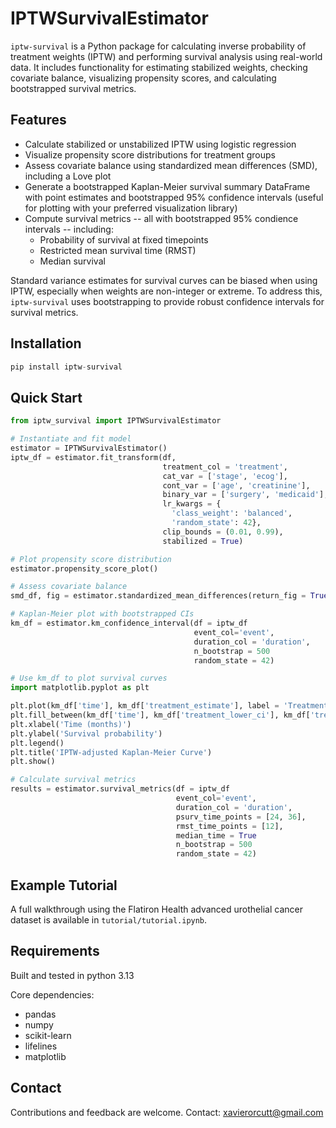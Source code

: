 # IPTWSurvivalEstimator

`iptw-survival` is a Python package for calculating inverse probability of treatment weights (IPTW) and performing survival analysis using real-world data. It includes functionality for estimating stabilized weights, checking covariate balance, visualizing propensity scores, and calculating bootstrapped survival metrics.

## Features

- Calculate stabilized or unstabilized IPTW using logistic regression
- Visualize propensity score distributions for treatment groups
- Assess covariate balance using standardized mean differences (SMD), including a Love plot
- Generate a bootstrapped Kaplan-Meier survival summary DataFrame with point estimates and bootstrapped 95% confidence intervals (useful for plotting with your preferred visualization library)
- Compute survival metrics -- all with bootstrapped 95% condience intervals -- including:
    - Probability of survival at fixed timepoints
    - Restricted mean survival time (RMST)
    - Median survival

Standard variance estimates for survival curves can be biased when using IPTW, especially when weights are non-integer or extreme. To address this, `iptw-survival` uses bootstrapping to provide robust confidence intervals for survival metrics.

## Installation 

```python
pip install iptw-survival

```

## Quick Start

```python
from iptw_survival import IPTWSurvivalEstimator

# Instantiate and fit model
estimator = IPTWSurvivalEstimator()
iptw_df = estimator.fit_transform(df,
                                  treatment_col = 'treatment',
                                  cat_var = ['stage', 'ecog'],
                                  cont_var = ['age', 'creatinine'],
                                  binary_var = ['surgery', 'medicaid'],
                                  lr_kwargs = {
                                    'class_weight': 'balanced',
                                    'random_state': 42},
                                  clip_bounds = (0.01, 0.99),
                                  stabilized = True)

# Plot propensity score distribution
estimator.propensity_score_plot()

# Assess covariate balance
smd_df, fig = estimator.standardized_mean_differences(return_fig = True)

# Kaplan-Meier plot with bootstrapped CIs
km_df = estimator.km_confidence_interval(df = iptw_df
                                         event_col='event', 
                                         duration_col = 'duration',
                                         n_bootstrap = 500
                                         random_state = 42)

# Use km_df to plot survival curves 
import matplotlib.pyplot as plt

plt.plot(km_df['time'], km_df['treatment_estimate'], label = 'Treatment')
plt.fill_between(km_df['time'], km_df['treatment_lower_ci'], km_df['treatment_upper_ci'], alpha = 0.1)
plt.xlabel('Time (months)')
plt.ylabel('Survival probability')
plt.legend()
plt.title('IPTW-adjusted Kaplan-Meier Curve')
plt.show()

# Calculate survival metrics
results = estimator.survival_metrics(df = iptw_df
                                     event_col='event', 
                                     duration_col = 'duration',
                                     psurv_time_points = [24, 36],
                                     rmst_time_points = [12],
                                     median_time = True
                                     n_bootstrap = 500
                                     random_state = 42)
```

## Example Tutorial

A full walkthrough using the Flatiron Health advanced urothelial cancer dataset is available in `tutorial/tutorial.ipynb`.

## Requirements

Built and tested in python 3.13

Core dependencies: 
- pandas
- numpy
- scikit-learn
- lifelines
- matplotlib

## Contact

Contributions and feedback are welcome. Contact: xavierorcutt@gmail.com